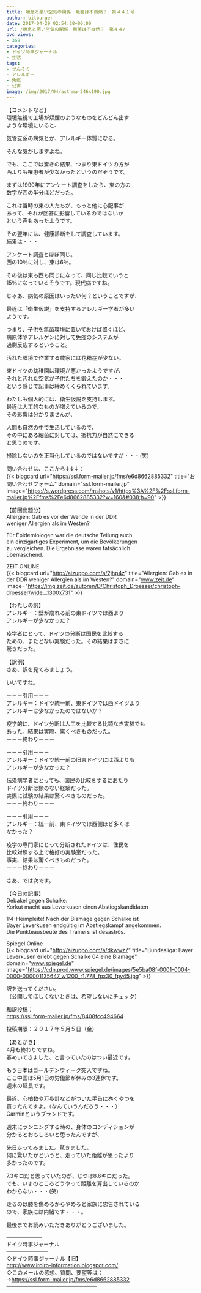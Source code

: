 ```yaml
---
title: 喘息と悪い空気の関係－無菌は不自然？－第４４１号
author: bitburger
date: 2017-04-29 02:54:28+00:00
url: /喘息と悪い空気の関係－無菌は不自然？－第４４/
pvc_views:
- 369
categories:
- ドイツ時事ジャーナル
- 生活
tags:
- ぜんそく
- アレルギー
- 免疫
- 公害
image: /img/2017/04/asthma-246x190.jpg
---
```

【コメントなど】  
環境無視で工場が煤煙のようなものをどんどん出す  
ような環境にいると、  
  
気管支系の病気とか、アレルギー体質になる。  
  
そんな気がしますよね。 

でも、ここでは驚きの結果、つまり東ドイツの方が  
西よりも罹患者が少なかったというのだそうです。  
  
まずは1990年にアンケート調査をしたら、東の方の  
数字が西の半分ほどだった。  
  
これは当時の東の人たちが、もっと他に心配事が  
あって、それが回答に影響しているのではないか  
という声もあったようです。 

その翌年には、健康診断をして調査しています。  
結果は・・・  
  
アンケート調査とほぼ同じ。  
西の10％に対し、東は6％。  
  
その後は東も西も同じになって、同じ比較でいうと  
15％になっているそうです。現代病ですね。 

じゃあ、病気の原因はいったい何？ということですが、  
  
最近は「衛生仮説」を支持するアレルギー学者が多い  
ようです。  
  
つまり、子供を無菌環境に置いておけば置くほど、  
病原体やアレルゲンに対して免疫のシステムが  
過剰反応するということ。  
  
汚れた環境で作業する農家には花粉症が少ない。  
  
東ドイツの幼稚園は環境が悪かったようですが、  
それと汚れた空気が子供たちを鍛えたのか・・・  
という感じで記事は締めくくられています。 

わたしも個人的には、衛生仮説を支持します。  
最近は人工的なものが増えているので、  
その影響は分かりませんが、  
  
人間も自然の中で生活しているので、  
その中にある細菌に対しては、抵抗力が自然にできる  
と思うのです。  
  
掃除しないのを正当化しているのではないですが・・・(笑)  
  
問い合わせは、ここから↓↓↓：  
{{< blogcard url="https://ssl.form-mailer.jp/fms/e6d8662885332" title="&#12362;&#21839;&#12356;&#21512;&#12431;&#12379;&#12501;&#12457;&#12540;&#12512;" domain="ssl.form-mailer.jp" image="https://s.wordpress.com/mshots/v1/https%3A%2F%2Fssl.form-mailer.jp%2Ffms%2Fe6d8662885332?w=160&#038;h=90" >}} 

【前回出題分】  
Allergien: Gab es vor der Wende in der DDR  
weniger Allergien als im Westen?  
  
Für Epidemiologen war die deutsche Teilung auch  
ein einzigartiges Experiment, um die Bevölkerungen  
zu vergleichen. Die Ergebnisse waren tatsächlich  
überraschend.  
  
ZEIT ONLINE  
{{< blogcard url="http://aizuppo.com/a/2jhp4z" title="Allergien: Gab es in der DDR weniger Allergien als im Westen?" domain="www.zeit.de" image="https://img.zeit.de/autoren/D/Christoph_Droesser/christoph-droesser/wide__1300x731" >}} 

【わたしの訳】  
アレルギー：壁が崩れる前の東ドイツでは西より  
アレルギーが少なかった？  
  
疫学者にとって、ドイツの分断は国民を比較する  
ための、またとない実験だった。その結果はまさに  
驚きだった。 

【訳例】  
さあ、訳を見てみましょう。  
  
いいですね。 

－－－引用－－－  
アレルギー：ドイツ統一前、東ドイツでは西ドイツより  
アレルギーは少なかったのではないか？  
  
疫学的に、ドイツ分断は人工を比較する比類なき実験でも  
あった。結果は実際、驚くべきものだった。  
－－－終わり－－－ 

－－－引用－－－  
アレルギー：ドイツ統一前の旧東ドイツには西よりも  
アレルギーが少なかった？  
  
伝染病学者にとっても、国民の比較をするにあたり  
ドイツ分断は類のない経験だった。  
実際に試験の結果は驚くべきものだった。  
－－－終わり－－－ 

－－－引用－－－  
アレルギー：統一前、東ドイツでは西側ほど多くは  
なかった？  
  
疫学の専門家にとって分断されたドイツは、住民を  
比較対照する上で格好の実験室だった。  
事実、結果は驚くべきものだった。  
－－－終わり－－－ 

さあ、では次です。  
  
【今日の記事】  
Debakel gegen Schalke:  
Korkut macht aus Leverkusen einen Abstiegskandidaten  
  
1:4-Heimpleite! Nach der Blamage gegen Schalke ist  
Bayer Leverkusen endgültig im Abstiegskampf angekommen.  
Die Punkteausbeute des Trainers ist desaströs.  
  
Spiegel Online  
{{< blogcard url="http://aizuppo.com/a/dkwwz7" title="Bundesliga: Bayer Leverkusen erlebt gegen Schalke 04 eine Blamage" domain="www.spiegel.de" image="https://cdn.prod.www.spiegel.de/images/5e5ba08f-0001-0004-0000-000001135647_w1200_r1.778_fpx30_fpy45.jpg" >}} 

訳を送ってください。  
（公開してほしくないときは、希望しないにチェック）  
  
和訳投稿：  
 <https://ssl.form-mailer.jp/fms/8408fcc494664>  
  
投稿期限：２０１７年５月５日（金） 

【あとがき】  
4月も終わりですね。  
春めいてきました、と言っていたのはつい最近です。  
  
もう日本はゴールデンウィーク突入ですね。  
ここ中国は5月1日の労働節が休みの3連休です。  
週末の延長です。  
  
最近、心拍数や万歩計などがついた手首に巻くやつを  
買ったんですよ。（なんていうんだろう・・・）  
Garminというブランドです。  
  
週末にランニングする時の、身体のコンディションが  
分かるとおもしろいと思ったんですが、  
  
先日走ってみました。驚きました。  
何に驚いたかというと、走っていた距離が思ったより  
多かったのです。  
  
7.3キロだと思っていたのが、じつは8.6キロだった。  
でも、いまのところどうやって距離を算出しているのか  
わからない・・・(笑)  
  
走るのは膝を傷めるからやめろと家族に忠告されている  
ので、家族には内緒です・・・。  
  
最後までお読みいただきありがとうございました。 

━━━━━━━━━━━  
ドイツ時事ジャーナル  
───────────  
◇ドイツ時事ジャーナル【旧】  
<http://www.iroiro-information.blogspot.com/>  
◇このメールの感想、質問、要望等は：  
-><https://ssl.form-mailer.jp/fms/e6d8662885332>  
━━━━━━━━━━━━━━━━━━━━━━━━━━━━